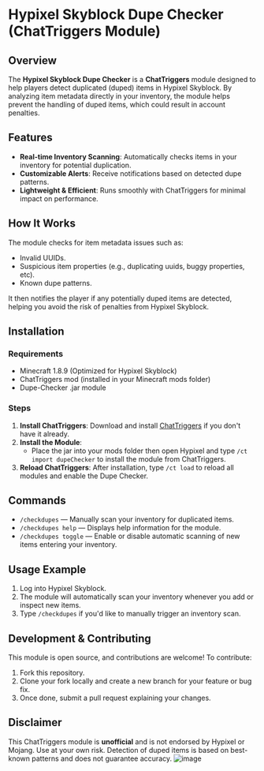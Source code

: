 # Hypixel Skyblock Dupe Checker (ChatTriggers Module)

## Overview
The **Hypixel Skyblock Dupe Checker** is a **ChatTriggers** module designed to help players detect duplicated (duped) items in Hypixel Skyblock. By analyzing item metadata directly in your inventory, the module helps prevent the handling of duped items, which could result in account penalties.

## Features
- **Real-time Inventory Scanning**: Automatically checks items in your inventory for potential duplication.
- **Customizable Alerts**: Receive notifications based on detected dupe patterns.
- **Lightweight & Efficient**: Runs smoothly with ChatTriggers for minimal impact on performance.

## How It Works
The module checks for item metadata issues such as:
- Invalid UUIDs.
- Suspicious item properties (e.g., duplicating uuids, buggy properties, etc).
- Known dupe patterns.

It then notifies the player if any potentially duped items are detected, helping you avoid the risk of penalties from Hypixel Skyblock.

## Installation

### Requirements
- Minecraft 1.8.9 (Optimized for Hypixel Skyblock)
- ChatTriggers mod (installed in your Minecraft mods folder)
- Dupe-Checker .jar module

### Steps
1. **Install ChatTriggers**: Download and install [ChatTriggers](https://www.chattriggers.com/) if you don't have it already.
2. **Install the Module**:
   - Place the jar into your mods folder then open Hypixel and type `/ct import dupeChecker` to install the module from ChatTriggers.
3. **Reload ChatTriggers**: After installation, type `/ct load` to reload all modules and enable the Dupe Checker.
   
## Commands
- `/checkdupes` — Manually scan your inventory for duplicated items.
- `/checkdupes help` — Displays help information for the module.
- `/checkdupes toggle` — Enable or disable automatic scanning of new items entering your inventory.

## Usage Example
1. Log into Hypixel Skyblock.
2. The module will automatically scan your inventory whenever you add or inspect new items.
3. Type `/checkdupes` if you'd like to manually trigger an inventory scan.

## Development & Contributing
This module is open source, and contributions are welcome! To contribute:
1. Fork this repository.
2. Clone your fork locally and create a new branch for your feature or bug fix.
3. Once done, submit a pull request explaining your changes.


## Disclaimer
This ChatTriggers module is **unofficial** and is not endorsed by Hypixel or Mojang. Use at your own risk. Detection of duped items is based on best-known patterns and does not guarantee accuracy.
![image](https://github.com/user-attachments/assets/b7a17a02-5902-40fc-b3e2-8e419d663c34)

